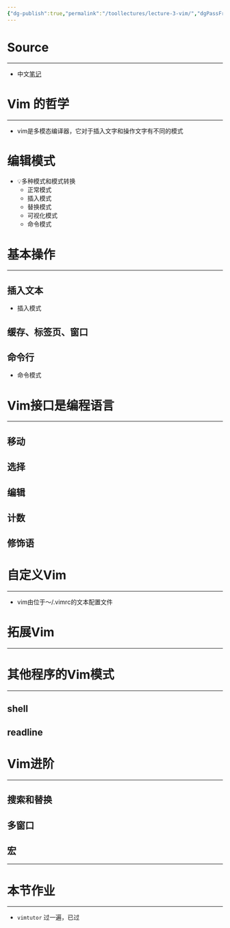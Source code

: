 ```yaml
---
{"dg-publish":true,"permalink":"/toollectures/lecture-3-vim/","dgPassFrontmatter":true}
---
```



# Source
---
- 中文[笔记](https://missing-semester-cn.github.io/2020/editors/)

# Vim 的哲学
---
- vim是多模态编译器，它对于插入文字和操作文字有不同的模式
# 编辑模式
- 💡多种模式和模式转换
	- 正常模式
	- 插入模式
	- 替换模式
	- 可视化模式
	- 命令模式
# 基本操作
---
## 插入文本
- 插入模式
## 缓存、标签页、窗口
## 命令行
- 命令模式
# Vim接口是编程语言
---
## 移动
## 选择
## 编辑
## 计数
## 修饰语
# 自定义Vim
---
-  vim由位于～/.vimrc的文本配置文件
# 拓展Vim
---
# 其他程序的Vim模式
---
## shell
## readline
# Vim进阶
---
## 搜索和替换
## 多窗口
## 宏
---
# 本节作业
---
- `vimtutor` 过一遍，已过
